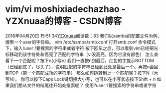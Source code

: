 # vim/vi  moshixiadechazhao - YZXnuaa的博客 - CSDN博客
2018年04月20日 15:51:34[YZXnuaa](https://me.csdn.net/YZXnuaa)阅读数：83
我们以samba的配置文件为例，搜索一个user的字符串。
vim /etc/samba/smb.conf
打开smb.conf
命令模式下，输入/user
/要搜索的字符串或者字符
按下回车之后，可以看到vim已经把光标移动到该字符处和高亮了匹配的字符串（vi没高亮，因为它没有颜色）
怎么查看下一个匹配呢？按下n(小写n)
我们一直按n到最后，红色的字提示BOTTOM（已经到底了，尽头了），说明匹配的字符串已经到此处是最后一个。再按n会回到TOP（第一个匹配成功的字符串）
那么如何跳转到上一个匹配呢？按下N（大写N）。
你可以按下Caps Lock键切换大小写，也可以在小写状态按下Shift + n
如果我们想从文件的结尾往开始处搜索呢？
使用?user
?要搜索的字符串或者字符

